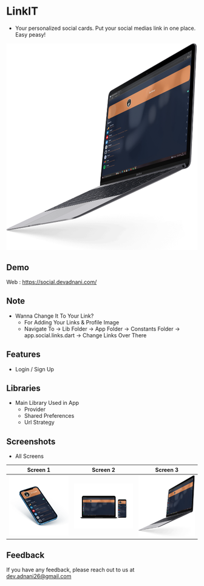 # LinkIT

- Your personalized social cards. Put your social medias link in one place. Easy peasy!

<p align="center">
  <img src="screenshots/laptop.png" />
</p>

## Demo

Web : https://social.devadnani.com/

## Note

- Wanna Change It To Your Link?
  - For Adding Your Links & Profile Image
  - Navigate To -> Lib Folder -> App Folder -> Constants Folder -> app.social.links.dart -> Change Links Over There

## Features

- Login / Sign Up

## Libraries

- Main Library Used in App     
    - Provider
    - Shared Preferences
    - Url Strategy

## Screenshots

- All Screens 

Screen 1               |  Screen 2  | Screen 3                            
:-------------------------:|:-------------------------:|:-------------------------:
![](screenshots/mobile.png)|![](screenshots/lapmob.png)|![](screenshots/laptop.png)

## Feedback

If you have any feedback, please reach out to us at dev.adnani26@gmail.com

